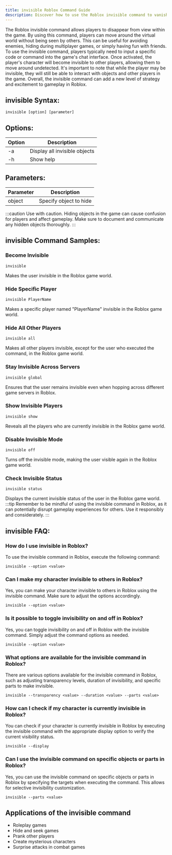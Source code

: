 ```yaml
---
title: invisible Roblox Command Guide
description: Discover how to use the Roblox invisible command to vanish from sight in the Roblox world. Find out the steps and tips for using this command effectively.
---
```


The Roblox invisible command allows players to disappear from view within the game. By using this command, players can move around the virtual world without being seen by others. This can be useful for avoiding enemies, hiding during multiplayer games, or simply having fun with friends. To use the invisible command, players typically need to input a specific code or command into the game's chat interface. Once activated, the player's character will become invisible to other players, allowing them to move around undetected. It's important to note that while the player may be invisible, they will still be able to interact with objects and other players in the game. Overall, the invisible command can add a new level of strategy and excitement to gameplay in Roblox.
## invisible Syntax:
```console
invisible [option] [parameter]
```
## Options:
| Option    | Description                   |
|-----------|-------------------------------|
| -a        | Display all invisible objects |
| -h        | Show help                      |

## Parameters:
| Parameter | Description            |
|-----------|------------------------|
| object    | Specify object to hide |

:::caution
Use with caution. Hiding objects in the game can cause confusion for players and affect gameplay. Make sure to document and communicate any hidden objects thoroughly.
:::
## invisible Command Samples:
### Become Invisible
```console
invisible
```
Makes the user invisible in the Roblox game world.

### Hide Specific Player
```console
invisible PlayerName
```
Makes a specific player named "PlayerName" invisible in the Roblox game world.

### Hide All Other Players
```console
invisible all
```
Makes all other players invisible, except for the user who executed the command, in the Roblox game world.

### Stay Invisible Across Servers
```console
invisible global
```
Ensures that the user remains invisible even when hopping across different game servers in Roblox.

### Show Invisible Players
```console
invisible show
```
Reveals all the players who are currently invisible in the Roblox game world.

### Disable Invisible Mode
```console
invisible off
```
Turns off the invisible mode, making the user visible again in the Roblox game world.

### Check Invisible Status
```console
invisible status
```
Displays the current invisible status of the user in the Roblox game world.
:::tip
Remember to be mindful of using the invisible command in Roblox, as it can potentially disrupt gameplay experiences for others. Use it responsibly and considerately.
:::

## invisible FAQ:

### How do I use invisible in Roblox?
To use the invisible command in Roblox, execute the following command:
```console
invisible --option <value>
```

### Can I make my character invisible to others in Roblox?
Yes, you can make your character invisible to others in Roblox using the invisible command. Make sure to adjust the options accordingly.
```console
invisible --option <value>
```

### Is it possible to toggle invisibility on and off in Roblox?
Yes, you can toggle invisibility on and off in Roblox with the invisible command. Simply adjust the command options as needed.
```console
invisible --option <value>
```

### What options are available for the invisible command in Roblox?
There are various options available for the invisible command in Roblox, such as adjusting transparency levels, duration of invisibility, and specific parts to make invisible.
```console
invisible --transparency <value> --duration <value> --parts <value>
```

### How can I check if my character is currently invisible in Roblox?
You can check if your character is currently invisible in Roblox by executing the invisible command with the appropriate display option to verify the current visibility status.
```console
invisible --display
```

### Can I use the invisible command on specific objects or parts in Roblox?
Yes, you can use the invisible command on specific objects or parts in Roblox by specifying the targets when executing the command. This allows for selective invisibility customization.
```console
invisible --parts <value>
```
## Applications of the invisible command

- Roleplay games
- Hide and seek games
- Prank other players
- Create mysterious characters
- Surprise attacks in combat games